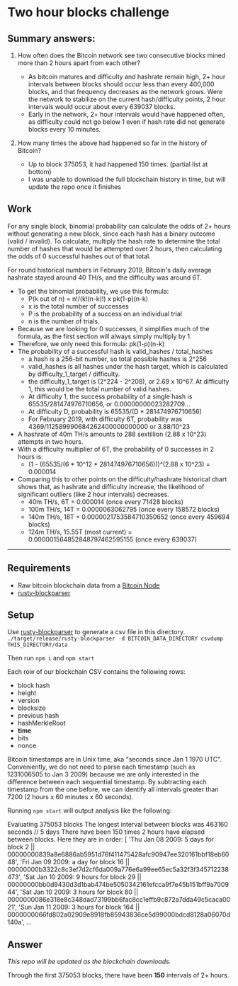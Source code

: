 # Two hour blocks challenge

## Summary answers:

1. How often does the Bitcoin network see two consecutive blocks mined more than 2 hours apart from each other?
   - As bitcoin matures and difficulty and hashrate remain high, 2+ hour intervals between blocks should occur less than every 400,000 blocks, and that frequency decreases as the network grows. Were the network to stabilize on the current hash/difficulty points, 2 hour intervals would occur about every 639037 blocks.
   - Early in the network, 2+ hour intervals would have happened often, as difficulty could not go below 1 even if hash rate did not generate blocks every 10 minutes.

2. How many times the above had happened so far in the history of Bitcoin?
   - Up to block 375053, it had happened 150 times. (partial list at bottom)
   - I was unable to download the full blockchain history in time, but will update the repo once it finishes

## Work

For any single block, binomial probability can calculate the odds of 2+ hours without generating a new block, since each hash has a binary outcome (valid / invalid). To calculate, multiply the hash rate to determine the total number of hashes that would be attempted over 2 hours, then calculating the odds of 0 successful hashes out of that total.

For round historical numbers in February 2019, Bitcoin's daily average hashrate stayed around 40 TH/s, and the difficulty was around 6T.

- To get the binomial probability, we use this formula:
  - P(k out of n) = n!/(k!(n-k)!) x pk(1-p)(n-k)
  - x is the total number of successes
  - P is the probability of a success on an individual trial
  - n is the number of trials.
- Because we are looking for 0 successes, it simplifies much of the formula, as the first section will always simply multiply by 1.
- Therefore, we only need this formula: pk(1-p)(n-k)
- The probability of a successful hash is valid_hashes / total_hashes
  - a hash is a 256-bit number, so total possible hashes is 2^256
  - valid_hashes is all hashes under the hash target, which is calculated by difficulty_1_target / difficulty.
  - the difficulty_1_target is (2^224 - 2^208), or 2.69 x 10^67. At difficulty 1, this would be the total number of valid hashes.
  - At difficulty 1, the success probability of a single hash is 65535/281474976710656, or 0.00000000023282709...
  - At difficulty D, probability is 65535/(D \* 281474976710656)
  - For February 2019, with difficulty 6T, probability was 4369/112589990684262400000000000 or 3.88/10^23
- A hashrate of 40m TH/s amounts to 288 sextillion (2.88 x 10^23) attempts in two hours.
- With a difficulty multiplier of 6T, the probability of 0 successes in 2 hours is:
  - (1 - (65535/(6 * 10^12 * 281474976710656)))^(2.88 x 10^23) = 0.000014
- Comparing this to other points on the difficulty/hashrate historical chart shows that, as hashrate and difficulty increase, the likelihood of significant outliers (like 2 hour intervals) decreases.
  - 40m TH/s, 6T = 0.000014 (once every 71428 blocks)
  - 100m TH/s, 14T = 0.0000063062795 (once every 158572 blocks)
  - 140m TH/s, 18T = 0.0000021753584710350652 (once every 459694 blocks)
  - 124m TH/s, 15.55T (most current) = 0.000001564852848797462595155 (once every 639037)
  
----
## Requirements

- Raw bitcoin blockchain data from a [Bitcoin Node](https://bitcoin.org/en/download)
- [rusty-blockparser](https://github.com/gcarq/rusty-blockparser)

## Setup

Use [rusty-blockparser](https://github.com/gcarq/rusty-blockparser) to generate a csv file in this directory.
`./target/release/rusty-blockparser -d BITCOIN_DATA_DIRECTORY csvdump THIS_DIRECTORY/data`

Then run `npm i` and `npm start`

Each row of our blockchain CSV contains the following rows:

- block hash
- height
- version
- blocksize
- previous hash
- hashMerkleRoot
- **time**
- bits
- nonce

Bitcoin timestamps are in Unix time, aka "seconds since Jan 1 1970 UTC". Conveniently, we do not need to parse each
timestamp (such as 1231006505 to Jan 3 2009) because we are only interested in the difference between each sequential
timestamp. By subtracting each timestamp from the one before, we can identify all intervals greater than 7200 (2 hours x
60 minutes x 60 seconds).

Running `npm start` will output analysis like the following:

Evaluating 375053 blocks
The longest interval between blocks was 463160 seconds // 5 days
There have been 150 times 2 hours have elapsed between blocks.
Here they are in order:
[
'Thu Jan 08 2009: 5 days for block 2 || 00000000839a8e6886ab5951d76f411475428afc90947ee320161bbf18eb6048',
'Fri Jan 09 2009: a day for block 16 || 00000000b3322c8c3ef7d2cf6da009a776e6a99ee65ec5a32f3f345712238473',
'Sat Jan 10 2009: 9 hours for block 29 || 00000000bb0d9430d3d1bab474be5050342161efcca9f7e45b151bff9a700944',
'Sat Jan 10 2009: 3 hours for block 80 || 0000000086e318e8c348dad73199bb6fac8cc1effb9c872a7dda49c5caca0021',
'Sun Jan 11 2009: 3 hours for block 164 || 0000000066fd802a02909e8918fb85943836ce5d99000bdcd8128a06070d140a',
...

## Answer

_This repo will be updated as the blockchain downloads._

Through the first 375053 blocks, there have been **150** intervals of 2+ hours.
